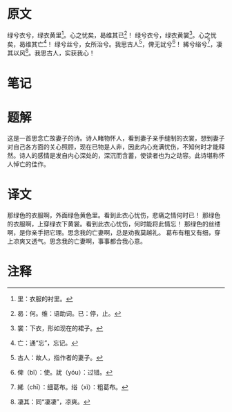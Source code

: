 # 原文
绿兮衣兮，绿衣黄里[^1]。心之忧矣，曷维其已[^2]！
绿兮衣兮，绿衣黄裳[^3]。心之忧矣，曷维其亡[^4]！
绿兮丝兮，女所治兮。我思古人[^5]，俾无訧兮[^6]！
絺兮绤兮[^7]，凄其以风[^8]。我思古人，实获我心！
# 笔记

# 题解
这是一首思念亡故妻子的诗。诗人睹物怀人，看到妻子亲手缝制的衣裳，想到妻子对自己各方面的关心照顾，现在已物是人非，因此内心充满忧伤，不知何时才能释然。诗人的感情是发自内心深处的，深沉而含蓄，使读者也为之动容。此诗堪称怀人悼亡的佳作。
# 译文
那绿色的衣服啊，外面绿色黄色里。看到此衣心忧伤，悲痛之情何时已！
那绿色的衣服啊，上穿绿衣下黄裳。看到此衣心忧伤，何时能将此情忘！
那绿色的丝缕啊，是你亲手把它理。思念我的亡妻啊，总是劝我莫越礼。
葛布有粗又有细，穿上凉爽又透气。思念我的亡妻啊，事事都合我心意。
# 注释

[^1]: 里：衣服的衬里。
[^2]: 曷：何。维：语助词。已：停，止。
[^3]: 裳：下衣，形如现在的裙子。
[^4]: 亡：通“忘”，忘记。
[^5]: 古人：故人，指作者的妻子。
[^6]: 俾（bǐ）：使。訧（yóu）：过错。
[^7]: 絺（chī）：细葛布。绤（xì）：粗葛布。
[^8]: 凄其：同“凄凄”，凉爽。